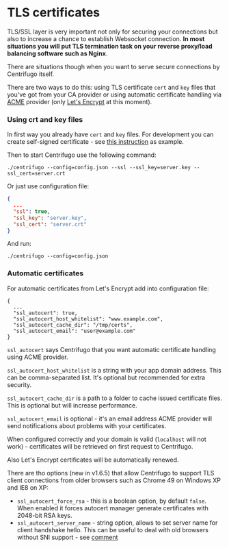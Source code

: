 # TLS certificates

TLS/SSL layer is very important not only for securing your connections but also to increase a
chance to establish Websocket connection. **In most situations you will put TLS termination task
on your reverse proxy/load balancing software such as Nginx**.

There are situations though when you want to serve secure connections by Centrifugo itself.

There are two ways to do this: using TLS certificate `cert` and `key` files that you've got
from your CA provider or using automatic certificate handling via [ACME](https://ietf-wg-acme.github.io/acme/) provider (only
[Let's Encrypt](https://letsencrypt.org/) at this moment).

### Using crt and key files

In first way you already have `cert` and `key` files. For development you can create self-signed
certificate - see [this instruction](https://devcenter.heroku.com/articles/ssl-certificate-self) as
example.

Then to start Centrifugo use the following command:

```
./centrifugo --config=config.json --ssl --ssl_key=server.key --ssl_cert=server.crt
```

Or just use configuration file:

```json
{
  ...
  "ssl": true,
  "ssl_key": "server.key",
  "ssl_cert": "server.crt"
}
```

And run:

```
./centrifugo --config=config.json
```

### Automatic certificates

For automatic certificates from Let's Encrypt add into configuration file:

```
{
  ...
  "ssl_autocert": true,
  "ssl_autocert_host_whitelist": "www.example.com",
  "ssl_autocert_cache_dir": "/tmp/certs",
  "ssl_autocert_email": "user@example.com"
}
```

`ssl_autocert` says Centrifugo that you want automatic certificate handling using ACME provider.

`ssl_autocert_host_whitelist` is a string with your app domain address. This can be comma-separated
list. It's optional but recommended for extra security.

`ssl_autocert_cache_dir` is a path to a folder to cache issued certificate files. This is optional
but will increase performance.

`ssl_autocert_email` is optional - it's an email address ACME provider will send notifications
about problems with your certificates.

When configured correctly and your domain is valid (`localhost` will not work) - certificates
will be retrieved on first request to Centrifugo.

Also Let's Encrypt certificates will be automatically renewed.

There are tho options (new in v1.6.5) that allow Centrifugo to support TLS client connections from older
browsers such as Chrome 49 on Windows XP and IE8 on XP:

* `ssl_autocert_force_rsa` - this is a boolean option, by default `false`. When enabled it forces
    autocert manager generate certificates with 2048-bit RSA keys.
* `ssl_autocert_server_name` - string option, allows to set server name for client handshake hello.
    This can be useful to deal with old browsers without SNI support - see [comment](https://github.com/centrifugal/centrifugo/issues/144#issuecomment-279393819)
